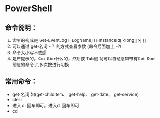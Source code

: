 # PowerShell 

## 命令说明：

1. 命令的构成是 Get-EventLog [-LogName] <string> [[-InstanceId] <long[]>]  [<CommonParameters>]
2. 可以通过 get-名词 -？ 的方式查看参数 (命令后面加上 -?)
3. 命令大小写不敏感
4. 是带提示的。Get-Stor什么的，然后按 Tab键 就可以自动感知带有Get-Stor前缀的命令了,多次按进行切换

## 常用命令：

* get-名词  如(get-childItem、 get-help、 get-date、 get-service)
* clear
* 进入 c: 回车即可。进入d: 回车即可
* cd 